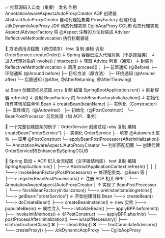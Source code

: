 ✅ 推荐源码入口类（重要）
类名	作用
AnnotationAwareAspectJAutoProxyCreator	AOP 创建器
AbstractAutoProxyCreator	自动代理抽象类
ProxyFactory	创建代理
JdkDynamicAopProxy	JDK 动态代理实现
CglibAopProxy	CGLIB 动态代理实现
AspectJAdvisorFactory	将 @Aspect 注解的方法封装成 Advisor
ReflectiveMethodInvocation	执行拦截器链

🔄 方法调用流程图（调试顺序）
less
复制
编辑
调用 OrderService.createOrder()
↓
Spring 容器已注入代理对象（不是原始类）
↓
进入代理对象的 invoke() / intercept()
↓
获取 Advice 列表（通知）
↓
封装为 ReflectiveMethodInvocation
↓
调用 proceed()：
├─ 前置通知 (@Before)
├─ 环绕通知 (@Around before)
├─ 目标方法（原方法）
├─ 环绕通知 (@Around after)
└─ 后置通知 (@After, @AfterReturning, @AfterThrowing)

📊 Bean 创建流程总览图
scss
复制
编辑
SpringBootApplication.run()
↓
刷新容器 refresh()
↓
调用 BeanFactory 的 finishBeanFactoryInitialization()
↓
初始化所有非懒加载单例 Bean
↓
createBean(beanName)
├─ 实例化（Constructor）
├─ 属性填充（@Autowired）
├─ 初始化（@PostConstruct）
└─ BeanPostProcessor 前后处理（如 AOP、事务）

🧪 一个完整创建链条的例子：OrderService 创建过程
ruby
复制
编辑
createBean("orderService")
├─ 实例化 OrderService
├─ 填充 @Autowired 属性
├─ 调用 @PostConstruct
└─ applyBeanPostProcessorsAfterInitialization()
└─ AnnotationAwareAspectJAutoProxyCreator
└─ 判断匹配切面
└─ 创建代理 OrderService$$EnhancerBySpringCGLIB

🧭 Spring 启动 + AOP 织入全流程图（文字版结构图）
text
复制
编辑
SpringApplication.run()
│
├──> AbstractApplicationContext.refresh()
│     │
│     └──> invokeBeanFactoryPostProcessors()    ← 处理配置类、@Bean 等
│
├──> registerBeanPostProcessors()               ← 注册 AOP 相关 BPP
│     └── AnnotationAwareAspectJAutoProxyCreator
│           ↑ 实现了 BeanPostProcessor
│
└──> finishBeanFactoryInitialization()
└──> preInstantiateSingletons()
└──> getBean("orderService")        ← 开始创建目标 Bean
└──> createBean()
└──> doCreateBean()
├──> createBeanInstance()       ← new 实例
├──> populateBean()             ← 属性注入
└──> initializeBean()
├── applyBPP.beforeInit()
├── invokeInitMethods()   ← @PostConstruct
└── applyBPP.afterInit()
└── postProcessAfterInitialization()
└── wrapIfNecessary()
├── isInfrastructureClass() ❌
├── shouldSkip() ❌
├── findCandidateAdvisors()
└── createProxy()
├── JdkDynamicAopProxy
└── CglibAopProxy
